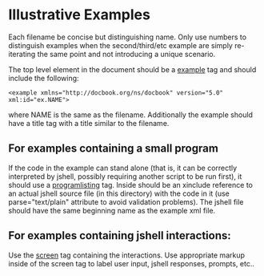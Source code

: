# Illustrative Examples

Each filename be concise but distinguishing name. Only use numbers to distinguish examples
when the second/third/etc example are simply re-iterating the same point and not introducing a unique scenario. 

The top level element in the document should be a [example](https://tdg.docbook.org/tdg/5.2/example.html) tag and should include the following:

```
<example xmlns="http://docbook.org/ns/docbook" version="5.0" xml:id="ex.NAME">
```
where NAME is the same as the filename. Additionally the example should have a title tag with a title similar to the filename.



## For examples containing a small program
If the code in the example can stand alone (that is, it can be correctly interpreted by jshell, possibly requiring another 
script to be run first), it should use a [programlisting](https://tdg.docbook.org/tdg/5.2/programlisting.html) tag. 
Inside should be an xinclude reference to an actual jshell source file (in this directory) with the code in it (use 
parse="text/plain" attribute to avoid validation problems). 
The jshell file should have the same beginning name as the example xml file. 

## For examples containing jshell interactions:
Use the [screen](https://tdg.docbook.org/tdg/5.2/screen.html) tag containing the interactions. Use appropriate markup inside of the screen tag to label user input, jshell responses, prompts, etc..
